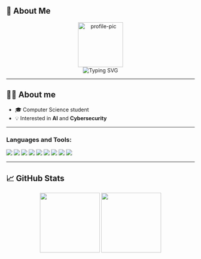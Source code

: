 <h2>👋 About Me</h2>
<p align="center">
  <img width="120px" src="https://avatars.githubusercontent.com/u/00000000?v=4" alt="profile-pic" />
  </br>
  <img src="https://readme-typing-svg.demolab.com?font=Fira+Code&size=24&pause=1000&color=00C7FF&center=true&vCenter=true&random=false&width=435&lines=Hi+there!+I'm+Michele;Computer+Science+Student;Passionate+about+Tech+%26+Coding" alt="Typing SVG" />
</p>

---

## 👨‍💻 About me
- 🎓 Computer Science student
- 💡 Interested in **AI** and **Cybersecurity**

---

<h3 align="left">Languages and Tools:</h3>
<p align="left">
  <img src="https://img.shields.io/badge/-C-00599C?style=flat&logo=c&logoColor=white" />
  <img src="https://img.shields.io/badge/-C++-00599C?style=flat&logo=c%2b%2b&logoColor=white" />
  <img src="https://img.shields.io/badge/-Arduino-00979D?style=flat&logo=arduino&logoColor=white" />
  <img src="https://img.shields.io/badge/-LaTeX-008080?style=flat&logo=latex&logoColor=white" />
  <img src="https://img.shields.io/badge/-Git-F05032?style=flat&logo=git&logoColor=white" />
  <img src="https://img.shields.io/badge/-WordPress-21759B?style=flat&logo=wordpress&logoColor=white" />
  <img src="https://img.shields.io/badge/-Wix-000000?style=flat&logo=wix&logoColor=white" />
  <img src="https://img.shields.io/badge/-HTML5-E34F26?style=flat&logo=html5&logoColor=white" />
  <img src="https://img.shields.io/badge/-CSS3-1572B6?style=flat&logo=css3&logoColor=white" />
</p>

---

## 📈 GitHub Stats
<p align="center">
  <img height="160em" src="https://github-readme-stats.vercel.app/api?username=tuo-username&show_icons=true&theme=radical&count_private=true" />
  <img height="160em" src="https://github-readme-stats.vercel.app/api/top-langs/?username=tuo-username&layout=compact&theme=radical" />
</p>


